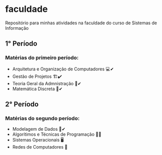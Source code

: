 # faculdade
Repositório para minhas atividades na faculdade do curso de Sistemas de Informação


## 1° Período

### Matérias do primeiro período:
- Arquitetura e Organização de Computadores 💻✔
- Gestão de Projetos 🏗✔
- Teoria Geral da Admnistração 👔✔
- Matemática Discreta 🔢✔

## 2° Período

### Matérias do segundo período:
- Modelagem de Dados 🎲✔
- Algorítimos e Técnicas de Programação 👨‍💻
- Sistemas Operacionais 🖥
- Redes de Computadores 🧶
